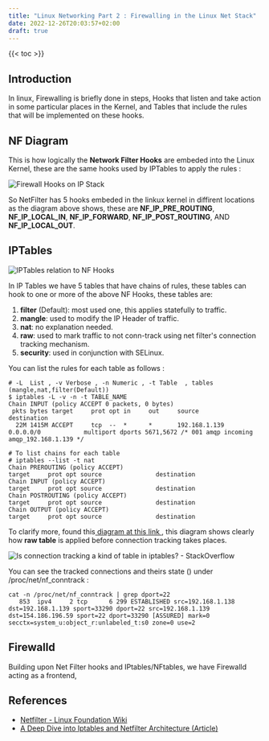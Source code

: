 ```yaml
---
title: "Linux Networking Part 2 : Firewalling in the Linux Net Stack"
date: 2022-12-26T20:03:57+02:00
draft: true
---
```

{{< toc >}}

## Introduction
In linux, Firewalling is briefly done in steps, Hooks that listen and take action in some particular places in the Kernel, and Tables that include the rules that will be implemented on these hooks.

## NF Diagram
This is how logically the **Network Filter Hooks** are embeded into the Linux Kernel, these are the same hooks used by IPTables to apply the rules :

![Firewall Hooks on IP Stack](firewall_hooks_on_ip_stack.jpg)

So NetFilter has 5 hooks embeded in the linkux kernel in diffirent locations as the diagram above shows, these are **NF_IP_PRE_ROUTING**, **NF_IP_LOCAL_IN**, **NF_IP_FORWARD**, **NF_IP_POST_ROUTING**, AND **NF_IP_LOCAL_OUT**.

## IPTables

![IPTables relation to NF Hooks](nf_relation_iptables.jpg)

In IP Tables we have 5 tables that have chains of rules, these tables can hook to one or more of the above NF Hooks, these tables are:
1) **filter** (Default): most used one, this applies statefully to traffic.
2) **mangle**: used to modify the IP Header of traffic.
3) **nat**: no explanation needed.
4) **raw**: used to mark traffic to not conn-track using net filter's connection tracking mechanism.
5) **security**: used in conjunction with SELinux.

You can list the rules for each table as follows :
```
# -L  List , -v Verbose , -n Numeric , -t Table  , tables (mangle,nat,filter(Default))
$ iptables -L -v -n -t TABLE_NAME
Chain INPUT (policy ACCEPT 0 packets, 0 bytes)
 pkts bytes target     prot opt in     out     source               destination         
  22M 1415M ACCEPT     tcp  --  *      *       192.168.1.139        0.0.0.0/0            multiport dports 5671,5672 /* 001 amqp incoming amqp_192.168.1.139 */

# To list chains for each table
# iptables --list -t nat
Chain PREROUTING (policy ACCEPT)
target     prot opt source               destination         
Chain INPUT (policy ACCEPT)
target     prot opt source               destination         
Chain POSTROUTING (policy ACCEPT)
target     prot opt source               destination         
Chain OUTPUT (policy ACCEPT)
target     prot opt source               destination   
```

To clarify more, found this[ diagram at this link ](https://i.stack.imgur.com/TRfu1.png), this diagram shows clearly how __raw table__ is applied before connection tracking takes places.

![Is connection tracking a kind of table in iptables? - StackOverflow](https://i.stack.imgur.com/TRfu1.png)

You can see the tracked connections and theirs state () under /proc/net/nf_conntrack :
```
cat -n /proc/net/nf_conntrack | grep dport=22
   853  ipv4     2 tcp      6 299 ESTABLISHED src=192.168.1.138 dst=192.168.1.139 sport=33290 dport=22 src=192.168.1.139 dst=154.186.196.59 sport=22 dport=33290 [ASSURED] mark=0 secctx=system_u:object_r:unlabeled_t:s0 zone=0 use=2
```

## Firewalld
Building upon Net Filter hooks and IPtables/NFtables, we have Firewalld acting as a frontend,

## References
- [Netfilter - Linux Foundation Wiki ](https://en.wikipedia.org/wiki/Netfilter)
- [A Deep Dive into Iptables and Netfilter Architecture (Article)](https://www.digitalocean.com/community/tutorials/a-deep-dive-into-iptables-and-netfilter-architecture)